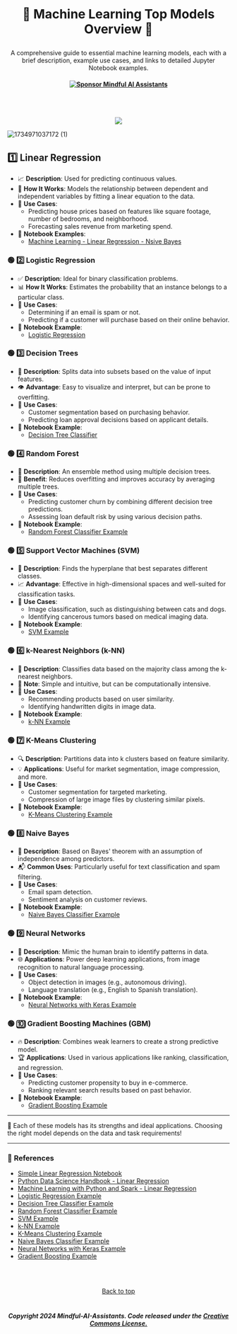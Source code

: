 <br>

#  <p align="center"> 🌟 Machine Learning Top Models Overview 🌟
<p align="center"> A comprehensive guide to essential machine learning models, each with a brief description, example use cases, and links to detailed Jupyter Notebook examples.

 <br>

#### <p align="center"> [![Sponsor Mindful AI Assistants](https://img.shields.io/badge/Sponsor-Mindful%20AI%20%20Assistants-brightgreen?logo=GitHub)](https://github.com/sponsors/Mindful-AI-Assistants)

 <br><br>


<p align="center">
 <img src="https://github.com/user-attachments/assets/f6747a16-e4de-4499-a391-7f042590cd3d"  />
</p>



![1734971037172 (1)](https://github.com/user-attachments/assets/f6747a16-e4de-4499-a391-7f042590cd3d)









##  1️⃣ **Linear Regression**
   - 📈 **Description**: Used for predicting continuous values.
   - 🔗 **How It Works**: Models the relationship between dependent and independent variables by fitting a linear equation to the data.
   - 💼 **Use Cases**: 
     - Predicting house prices based on features like square footage, number of bedrooms, and neighborhood.
     - Forecasting sales revenue from marketing spend.
   - 📘 **Notebook Examples**:
      - [Machine Learning - Linear Regression - Nsive Bayes](https://github.com/Mindful-AI-Assistants/Top-ML-Algorithms/blob/560ed3af4be2ab8d6a08da4c506c349a48f57293/ML-Files/Linear%20Regression/Linear-Regression%20copy.ipynb)

### 🟢 2️⃣ **Logistic Regression**
   - ✅ **Description**: Ideal for binary classification problems.
   - 📊 **How It Works**: Estimates the probability that an instance belongs to a particular class.
   - 💼 **Use Cases**: 
     - Determining if an email is spam or not.
     - Predicting if a customer will purchase based on their online behavior.
   - 📘 **Notebook Example**:
      - [Logistic Regression](https://github.com/Mindful-AI-Assistants/Top-ML-Algorithms/tree/7c55f48770c20417a17a9f347f2efeebd61ab415/ML-Files/Linear%20Regression/Logistic%20Regression)
        
### 🟢 3️⃣ **Decision Trees**
   - 🌳 **Description**: Splits data into subsets based on the value of input features.
   - 👁️ **Advantage**: Easy to visualize and interpret, but can be prone to overfitting.
   - 💼 **Use Cases**: 
     - Customer segmentation based on purchasing behavior.
     - Predicting loan approval decisions based on applicant details.
   - 📘 **Notebook Example**:
      - [Decision Tree Classifier](https://github.com/Mindful-AI-Assistants/Top-ML-Algorithms/tree/08ac3e7e0b8a6f2be262762e610008b95b4cc119/ML-Files/Linear%20Regression/Decision%20Trees)

### 🟢 4️⃣ **Random Forest**
   - 🌲 **Description**: An ensemble method using multiple decision trees.
   - 🎯 **Benefit**: Reduces overfitting and improves accuracy by averaging multiple trees.
   - 💼 **Use Cases**: 
     - Predicting customer churn by combining different decision tree predictions.
     - Assessing loan default risk by using various decision paths.
   - 📘 **Notebook Example**:
      - [Random Forest Classifier Example](https://github.com/Mindful-AI-Assistants/Top-ML-Algorithms/tree/dfd0da7f9f4d7aa942547278a8b48f2e8ec9904f/ML-Files/Linear%20Regression/Randon%20Forests)

### 🟢 5️⃣ **Support Vector Machines (SVM)**
   - 🚀 **Description**: Finds the hyperplane that best separates different classes.
   - 📈 **Advantage**: Effective in high-dimensional spaces and well-suited for classification tasks.
   - 💼 **Use Cases**: 
     - Image classification, such as distinguishing between cats and dogs.
     - Identifying cancerous tumors based on medical imaging data.
   - 📘 **Notebook Example**:
      - [SVM Example](https://github.com/justmarkham/DAT8/blob/master/notebooks/05_support_vector_machines.ipynb)

### 🟢 6️⃣ **k-Nearest Neighbors (k-NN)**
   - 🤝 **Description**: Classifies data based on the majority class among the k-nearest neighbors.
   - 🧩 **Note**: Simple and intuitive, but can be computationally intensive.
   - 💼 **Use Cases**: 
     - Recommending products based on user similarity.
     - Identifying handwritten digits in image data.
   - 📘 **Notebook Example**:
      - [k-NN Example](https://github.com/justmarkham/DAT8/blob/master/notebooks/03_knn.ipynb)

### 🟢 7️⃣ **K-Means Clustering**
   - 🔍 **Description**: Partitions data into k clusters based on feature similarity.
   - 💡 **Applications**: Useful for market segmentation, image compression, and more.
   - 💼 **Use Cases**: 
     - Customer segmentation for targeted marketing.
     - Compression of large image files by clustering similar pixels.
   - 📘 **Notebook Example**:
      - [K-Means Clustering Example](https://github.com/justmarkham/DAT8/blob/master/notebooks/06_kmeans_clustering.ipynb)

### 🟢 8️⃣ **Naive Bayes**
   - 📧 **Description**: Based on Bayes' theorem with an assumption of independence among predictors.
   - 📬 **Common Uses**: Particularly useful for text classification and spam filtering.
   - 💼 **Use Cases**: 
     - Email spam detection.
     - Sentiment analysis on customer reviews.
   - 📘 **Notebook Example**:
      - [Naive Bayes Classifier Example](https://github.com/justmarkham/DAT8/blob/master/notebooks/04_naive_bayes.ipynb)

### 🟢 9️⃣ **Neural Networks**
   - 🧠 **Description**: Mimic the human brain to identify patterns in data.
   - 🌐 **Applications**: Power deep learning applications, from image recognition to natural language processing.
   - 💼 **Use Cases**: 
     - Object detection in images (e.g., autonomous driving).
     - Language translation (e.g., English to Spanish translation).
   - 📘 **Notebook Example**:
      - [Neural Networks with Keras Example](https://github.com/fchollet/deep-learning-with-python-notebooks/blob/master/4.3-using-a-pre-trained-model.ipynb)

### 🟢 🔟 **Gradient Boosting Machines (GBM)**
   - 🔥 **Description**: Combines weak learners to create a strong predictive model.
   - 🏆 **Applications**: Used in various applications like ranking, classification, and regression.
   - 💼 **Use Cases**: 
     - Predicting customer propensity to buy in e-commerce.
     - Ranking relevant search results based on past behavior.
   - 📘 **Notebook Example**:
      - [Gradient Boosting Example](https://github.com/dmlc/xgboost/blob/master/demo/jupyter/xgboost_demo.ipynb)

---

📘 Each of these models has its strengths and ideal applications. Choosing the right model depends on the data and task requirements!

---

### 🔗 **References**
- [Simple Linear Regression Notebook](https://github.com/philipphundertmark/simple-linear-regression-notebook)
- [Python Data Science Handbook - Linear Regression](https://github.com/jakevdp/PythonDataScienceHandbook/blob/master/notebooks/05.06-Linear-Regression.ipynb)
- [Machine Learning with Python and Spark - Linear Regression](https://github.com/ruslanmv/Machine-Learning-with-Python-and-Spark/blob/master/Linear-Regression/Linear-Regression.ipynb)
- [Logistic Regression Example](https://github.com/justmarkham/DAT8/blob/master/notebooks/04_logistic_regression.ipynb)
- [Decision Tree Classifier Example](https://github.com/krishnaik06/Decision-Tree-Classifier/blob/master/Decision%20Tree%20Classifier.ipynb)
- [Random Forest Classifier Example](https://github.com/krishnaik06/Random-Forest-Classifier/blob/master/Random%20Forest%20Classifier.ipynb)
- [SVM Example](https://github.com/justmarkham/DAT8/blob/master/notebooks/05_support_vector_machines.ipynb)
- [k-NN Example](https://github.com/justmarkham/DAT8/blob/master/notebooks/03_knn.ipynb)
- [K-Means Clustering Example](https://github.com/justmarkham/DAT8/blob/master/notebooks/06_kmeans_clustering.ipynb)
- [Naive Bayes Classifier Example](https://github.com/justmarkham/DAT8/blob/master/notebooks/04_naive_bayes.ipynb)
- [Neural Networks with Keras Example](https://github.com/fchollet/deep-learning-with-python-notebooks/blob/master/4.3-using-a-pre-trained-model.ipynb)
- [Gradient Boosting Example](https://github.com/dmlc/xgboost/blob/master/demo/jupyter/xgboost_demo.ipynb)














 <br><br>
 
<p align="center"> <a href="#Top">Back to top</a>

#

##### <p align="center">Copyright 2024 Mindful-AI-Assistants. Code released under the  [Creative Commons License.](https://github.com/Mindful-AI-Assistants/AI-DataSciency-ML/blob/ea04c03ca9997d0caa870ab185a353637cdec6db/LICENSE)
